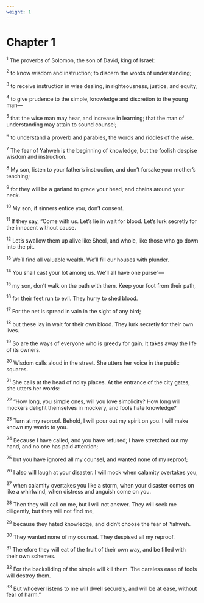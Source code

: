 ```yaml
---
weight: 1
---
```


# Chapter 1

<sup>1</sup> The proverbs of Solomon, the son of David, king of Israel: 

<sup>2</sup> to know wisdom and instruction; to discern the words of understanding; 

<sup>3</sup> to receive instruction in wise dealing, in righteousness, justice, and equity; 

<sup>4</sup> to give prudence to the simple, knowledge and discretion to the young man— 

<sup>5</sup> that the wise man may hear, and increase in learning; that the man of understanding may attain to sound counsel; 

<sup>6</sup> to understand a proverb and parables, the words and riddles of the wise. 

<sup>7</sup> The fear of Yahweh is the beginning of knowledge, but the foolish despise wisdom and instruction. 

<sup>8</sup> My son, listen to your father’s instruction, and don’t forsake your mother’s teaching; 

<sup>9</sup> for they will be a garland to grace your head, and chains around your neck. 

<sup>10</sup> My son, if sinners entice you, don’t consent. 

<sup>11</sup> If they say, “Come with us. Let’s lie in wait for blood. Let’s lurk secretly for the innocent without cause. 

<sup>12</sup> Let’s swallow them up alive like Sheol, and whole, like those who go down into the pit. 

<sup>13</sup> We’ll find all valuable wealth. We’ll fill our houses with plunder. 

<sup>14</sup> You shall cast your lot among us. We’ll all have one purse”— 

<sup>15</sup> my son, don’t walk on the path with them. Keep your foot from their path, 

<sup>16</sup> for their feet run to evil. They hurry to shed blood. 

<sup>17</sup> For the net is spread in vain in the sight of any bird; 

<sup>18</sup> but these lay in wait for their own blood. They lurk secretly for their own lives. 

<sup>19</sup> So are the ways of everyone who is greedy for gain. It takes away the life of its owners. 

<sup>20</sup> Wisdom calls aloud in the street. She utters her voice in the public squares. 

<sup>21</sup> She calls at the head of noisy places. At the entrance of the city gates, she utters her words: 

<sup>22</sup> “How long, you simple ones, will you love simplicity? How long will mockers delight themselves in mockery, and fools hate knowledge? 

<sup>23</sup> Turn at my reproof. Behold, I will pour out my spirit on you. I will make known my words to you. 

<sup>24</sup> Because I have called, and you have refused; I have stretched out my hand, and no one has paid attention; 

<sup>25</sup> but you have ignored all my counsel, and wanted none of my reproof; 

<sup>26</sup> I also will laugh at your disaster. I will mock when calamity overtakes you, 

<sup>27</sup> when calamity overtakes you like a storm, when your disaster comes on like a whirlwind, when distress and anguish come on you. 

<sup>28</sup> Then they will call on me, but I will not answer. They will seek me diligently, but they will not find me, 

<sup>29</sup> because they hated knowledge, and didn’t choose the fear of Yahweh. 

<sup>30</sup> They wanted none of my counsel. They despised all my reproof. 

<sup>31</sup> Therefore they will eat of the fruit of their own way, and be filled with their own schemes. 

<sup>32</sup> For the backsliding of the simple will kill them. The careless ease of fools will destroy them. 

<sup>33</sup> But whoever listens to me will dwell securely, and will be at ease, without fear of harm.” 


